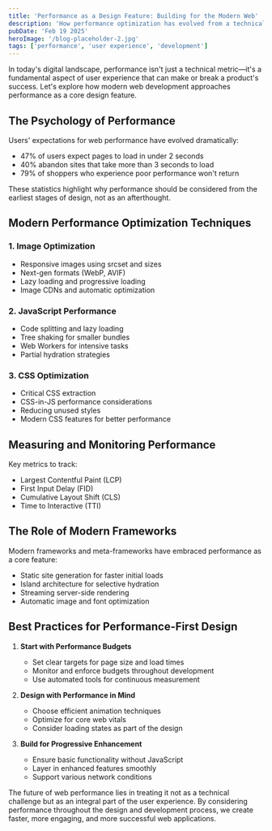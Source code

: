 ```yaml
---
title: 'Performance as a Design Feature: Building for the Modern Web'
description: 'How performance optimization has evolved from a technical consideration to a crucial aspect of user experience design.'
pubDate: 'Feb 19 2025'
heroImage: '/blog-placeholder-2.jpg'
tags: ['performance', 'user experience', 'development']
---
```


In today's digital landscape, performance isn't just a technical metric—it's a fundamental aspect of user experience that can make or break a product's success. Let's explore how modern web development approaches performance as a core design feature.

## The Psychology of Performance

Users' expectations for web performance have evolved dramatically:

- 47% of users expect pages to load in under 2 seconds
- 40% abandon sites that take more than 3 seconds to load
- 79% of shoppers who experience poor performance won't return

These statistics highlight why performance should be considered from the earliest stages of design, not as an afterthought.

## Modern Performance Optimization Techniques

### 1. Image Optimization
- Responsive images using srcset and sizes
- Next-gen formats (WebP, AVIF)
- Lazy loading and progressive loading
- Image CDNs and automatic optimization

### 2. JavaScript Performance
- Code splitting and lazy loading
- Tree shaking for smaller bundles
- Web Workers for intensive tasks
- Partial hydration strategies

### 3. CSS Optimization
- Critical CSS extraction
- CSS-in-JS performance considerations
- Reducing unused styles
- Modern CSS features for better performance

## Measuring and Monitoring Performance

Key metrics to track:

- Largest Contentful Paint (LCP)
- First Input Delay (FID)
- Cumulative Layout Shift (CLS)
- Time to Interactive (TTI)

## The Role of Modern Frameworks

Modern frameworks and meta-frameworks have embraced performance as a core feature:

- Static site generation for faster initial loads
- Island architecture for selective hydration
- Streaming server-side rendering
- Automatic image and font optimization

## Best Practices for Performance-First Design

1. **Start with Performance Budgets**
   - Set clear targets for page size and load times
   - Monitor and enforce budgets throughout development
   - Use automated tools for continuous measurement

2. **Design with Performance in Mind**
   - Choose efficient animation techniques
   - Optimize for core web vitals
   - Consider loading states as part of the design

3. **Build for Progressive Enhancement**
   - Ensure basic functionality without JavaScript
   - Layer in enhanced features smoothly
   - Support various network conditions

The future of web performance lies in treating it not as a technical challenge but as an integral part of the user experience. By considering performance throughout the design and development process, we create faster, more engaging, and more successful web applications.
